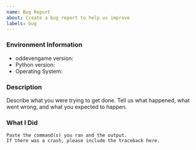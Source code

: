 ```yaml
---
name: Bug Report
about: Create a bug report to help us improve
labels: bug
---
```


<!-- Please search existing issues to avoid creating duplicates. -->

### Environment Information

-   oddevengame version:
-   Python version:
-   Operating System:

### Description

Describe what you were trying to get done.
Tell us what happened, what went wrong, and what you expected to happen.

### What I Did

```
Paste the command(s) you ran and the output.
If there was a crash, please include the traceback here.
```

